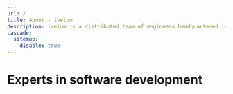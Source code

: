 ```yaml
---
url: /
title: About - ivelum
description: ivelum is a distributed team of engineers headquartered in Vilnius, Lithuania. We've been helping both start-ups and established businesses build their products since 2003
cascade:
  sitemap:
    disable: true
---
```


# Experts in software development
